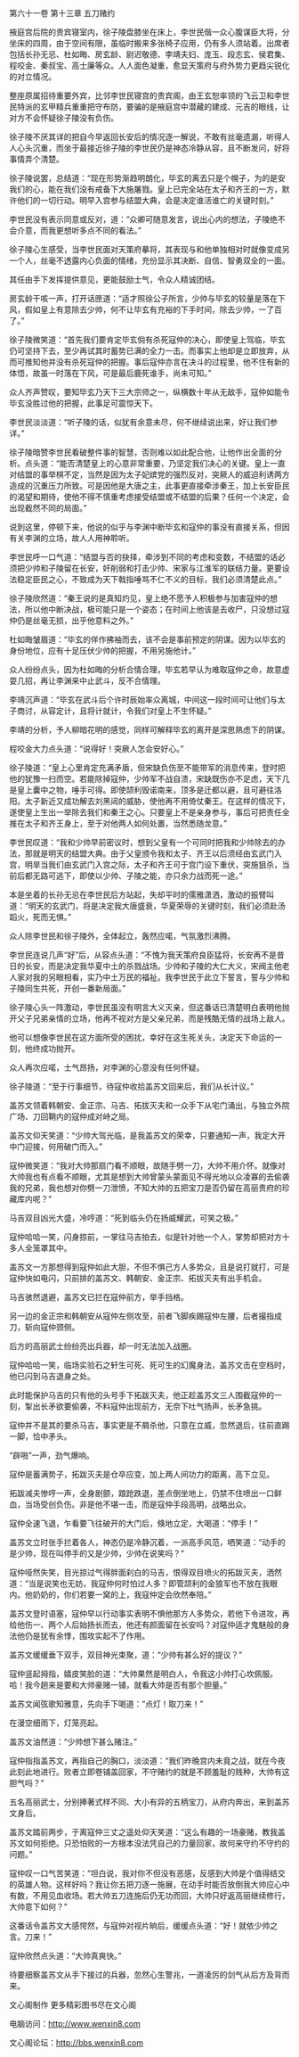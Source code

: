 第六十一卷 第十三章 五刀赌约

掖庭宫后院的贵宾寝室内，徐子陵盘膝坐在床上，李世民偕一众心腹谋臣大将，分坐床的四周，由于空间有限，虽临时搬来多张椅子应用，仍有多人须站着。出席者包括长孙无忌、杜如晦、房玄龄、尉迟敬德、李靖夫妇、庞玉、段志玄、侯君集、程咬金、秦叔宝、高士廉等众。人人面色凝重，愈显天策府与府外势力更趋尖锐化的对立情况。

整座原属招待重要外宾，比邻李世民寝宫的贵宾阁，由王玄恕率领的飞云卫和李世民特派的玄甲精兵重重把守布防，要骗的是掖庭宫中潜藏的建成、元吉的眼线，让对方不会怀疑徐子陵没有负伤。

徐子陵不厌其详的把自今早返回长安后的情况逐一解说，不敢有丝毫遗漏，听得人人心头沉重，而坐于最接近徐子陵的李世民仍是神态冷静从容，且不断发问，好将事情弄个清楚。

徐子陵说罢，总结道：“现在形势渐趋明朗化，毕玄的离去只是个幌子，为的是安我们的心，能在我们没有戒备下大施屠戮。皇上已完全站在太子和齐王的一方，默许他们的一切行动。明早入宫参与结盟大典，会是决定谁活谁亡的关键时刻。”

李世民没有表示同意或反对，道：“众卿可随意发言，说出心内的想法，子陵绝不会介意，而我更想听多点不同的看法。”

徐子陵心生感受，当李世民面对天策府摹将，其表现与和他单独相对时就像变成另一个人，丝毫不透露内心负面的情绪，充份显示其决断、自信、智勇双全的一面。

其任由手下发挥提供意见，更能鼓励士气，令众人精诚团结。

房玄龄干咳一声，打开话匣道：“适才照徐公子所言，少帅与毕玄的较量是落在下风，假如皇上有意除去少帅，何不让毕玄有充裕的下手时间，除去少帅，一了百了。”

徐子陵微笑道：“首先我们要肯定毕玄倘有杀死寇仲的决心，即使皇上驾临，毕玄仍可坚持下去，至少再试其时蓄势已满的全力一击。而事实上他却是立即放弃，从而可推知他并没有杀死寇仲的把握。事后寇仲亦言在决斗的过程里，他不住有新的体悟，故虽一时落在下风，可是最后鹿死谁手，尚未可知。”

众人齐声赞叹，要知毕玄乃天下三大宗师之一，纵横数十年从无敌手，寇仲如能令毕玄没胜过他的把握，此事足可震惊天下。

李世民淡淡道：“听子陵的话，似犹有余意未尽，何不继续说出来，好让我们参详。”

徐子陵暗赞李世民看破整件事的智慧，否则难以如此配合他，让他作出全面的分析。点头道：“能否清楚皇上的心意非常重要，乃坚定我们决心的关键。皇上一直对结盟的事举棋不定，当然是因为太子妃嫔党的强烈反对，突厥人的威迫利诱两方造成的沉重压力所致。可是因他是大唐之主，此事更直接牵涉秦王，加上长安臣民的渴望和期待，使他不得不慎重考虑接受结盟或不结盟的后果？任何一个决定，会出现截然不同的局面。”

说到这里，停顿下来，他说的似乎与李渊中断毕玄和寇仲的事没有直接关系，但因有关李渊的立场，故人人用神聆听。

李世民呼一口气道：“结盟与否的抉择，牵涉到不同的考虑和变数，不结盟的话必须把少帅和子陵留在长安，奸削弱和打击少帅、宋家与江淮军的联结力量。更要设法稳定臣民之心，不致成为天下戟指唾骂不仁不义的目标，我们必须清楚此点。”

徐子陵欣然道：“秦王说的是真知灼见，皇上绝不愿予人积极参与加害寇仲的想法，所以他中断决战，极可能只是一个姿态；在时间上他该是去收尸，只没想过寇仲仍是丝毫无损，出乎他意料之外。”

杜如晦皱眉道：“毕玄的佯作拂袖而去，该不会是事前预定的阴谋。因为以毕玄的身份地位，应有十足压伏少帅的把握，不用另施他计。”

众人纷纷点头，因为杜如晦的分析合情合理，毕玄若早认为难取寇仲之命，故意虚耍几招，再让李渊来中止武斗，反不合情理。

李靖沉声道：“毕玄在武斗后个许时辰始率众离城，中间这一段时间可让他们与太子商讨，从容定计，且将计就计，令我们对皇上不生怀疑。”

李靖的分析，予人柳暗花明的感觉，同样可解释毕玄的离开是深思熟虑下的阴谋。

程咬金大力点头道：“说得好！突厥人怎会安好心。”

徐子陵道：“皇上心里肯定充满矛盾，但宋缺负伤至不能带军的消息传来，登时把他的犹豫一扫而空。若能除掉寇仲，少帅军不战自溃，宋缺既伤亦不足虑，天下几是皇上囊中之物，唾手可得。即使颉利毁诺南来，顶多是迁都以避，且可避往洛阳。太子新近又成功解去刘黑闼的威胁，使他再不用倚仗秦王。在这样的情况下，遂使皇上生出一举除去我们和秦王之心。只要皇上不是亲身参与，事后可把责任全推在太子和齐王身上，至于对他两人如何处置，当然悉随龙意。”

李世民叹道：“我和少帅早前密议时，想到父皇有一个可同时把我和少帅除去的办法，那就是明天的结盟大典。由于父皇颁令我和太子、齐王以后须经由玄武门入宫，明旱当我们由玄武门入宫之际，太子和齐王可于宫门设下重伏，突施狙杀，当前后都无路可逃下，即使以少帅、子陵之能，亦只余力战而死一途。”

本是坐着的长孙无忌在李世民后方站起，失却平时的儒雅潇洒，激动的振臂叫道：“明天的玄武门，将是决定我大唐盛衰，华夏荣辱的关键时刻，我们必须赴汤蹈火，死而无惧。”

众人除李世民和徐子陵外，全体起立，轰然应喏，气氛激烈沸腾。

李世民连说几声“好”后，从容点头道：“不愧为我天策府良臣猛将，长安再不是昔日的长安，而是决定我华夏中土的杀戮战场。少帅和子陵的大仁大义，宋阀主他老人家对我的另眼相看，实乃中土万民的福祉。我李世民于此立下誓言，誓与少帅和子陵同生共死，开创一番新局面。”

徐子陵心头一阵激动，李世民虽没有明言大义灭亲，但这番话已清楚明白表明他抛开父子兄弟亲情的立场，他再不视对方是父亲兄弟，而是残酷无情的战场上敌人。

他可以想像李世民在这方面所受的困扰，幸好在这生死关头，决定天下命运的一刻，他终成功抛开。

众人再次应喏，士气昂扬，对李渊的心意没有任何怀疑。

徐子陵道：“至于行事细节，待寇仲收拾盖苏文回来后，我们从长计议。”

盖苏文领着韩朝安、金正宗、马吉、拓拔灭夫和一众手下从宅门涌出，与独立外院广场、刀回鞘内的寇仲成对峙之局。

盖苏文仰天笑道：“少帅大驾光临，是我盖苏文的荣幸，只要通知一声，我定大开中门迎接，何用破门而入。”

寇仲微笑道：“我对大帅那扇门看不顺眼，故随手劈一刀，大帅不用介怀。就像对大帅我也有点看不顺眼，尤其是想到大帅曾蒙头蒙面见不得光地以众凌寡的去偷袭我的兄弟，我也想对你劈一刀泄愤，不知大帅的五把宝刀是否仍留在高丽贵府的珍藏库内呢？”

马吉双目凶光大盛，冷哼道：“死到临头仍在扬威耀武，可笑之极。”

寇仲哈哈一笑，闪身掠前，一掌往马吉拍去，似是针对他一个人，掌势却把对方十多人全笼罩其中。

盖苏文一方那想得到寇仲如此大胆，不但不惧己方人多势众，且是说打就打，可是寇仲快如电闪，只前排的盖苏文、韩朝安、金正宗、拓拔灭夫有出手机会。

马吉骇然退避，盖苏文已拦在寇仲前方，举手挡格。

另一边的金正宗和韩朝安从寇仲左侧攻至，前者飞脚疾踢寇仲左腰，后者撮指成刀，斩向寇仲颈侧。

后方的高丽武士纷纷亮出兵器，却一时无法加入战圈。

寇仲哈哈一笑，临场实验石之轩生可死、死可生的幻魔身法，盖苏文击在空档时，他已闪到马吉退身之处。

此时能保护马吉的只有他的头号手下拓跋灭夫，他正趁盖苏文三人围截寇仲的一刻，掣出长矛欲要偷袭，不料寇仲出现前方，无奈下吐气扬声，长矛急挑。

寇仲并不是其的要杀马吉，事实更是不屑杀他，只意在立威，忽然退后，往前直踢一脚，恰中矛头。

“辟啪”一声，劲气爆响。

寇仲是蓄满势子，拓跋灭夫是仓卒应变，加上两人间功力的距离，高下立见。

拓跋减夫惨哼一声，全身剧颤，踉跄跌退，差点倒坐地上，仍禁不住喷出一口鲜血，当场受创负伤。非是他不堪一击，而是寇仲手段高明，战略出众。

寇仲全速飞退，乍看要飞往破开的大门后，倏地立定，大喝道：“停手！”

盖苏文立时张手拦着各人，神态仍是冷静沉着，一派高手风范，哂笑道：“动手的是少帅，现在叫停手的又是少帅，少帅在说笑吗？”

寇仲哑然失笑，目光掠过气得胖面刹白的马吉，恨得双目喷火的拓跋灭夫，洒然道：“当是说笑也无妨，我寇仲何时怕过人多？即管颉利的金狼军也不放在我眼内。他奶奶的，你们若要一窝的上，我寇仲定会欣然奉陪。”

盖苏文登时语塞，寇仲早以行动事实表明不惧他那方人多势众，若他下令进攻，再给他伤一、两个人后始扬长而去，他还有颜面留在长安吗？对寇仲适才鬼魅般的身法他仍是犹有余悸，围攻实起不了作用。

盖苏文缓缓垂下双手，双目神光束聚，道：“少帅有甚么好的提议？”

寇仲竖起拇指，嬉皮笑脸的道：“大帅果然是明白人，令我这小帅打心坎佩服。哈！我今趟来是要和大帅豪赌一铺，就看大帅是否有那个胆量。”

盖苏文闻弦歌知雅意，先向手下喝道：“点灯！取刀来！”

在漫空细雨下，灯笼亮起。

盖苏文油然道：“少帅想下甚么赌注。”

寇仲指指盖苏文，再指自己的胸口，淡淡道：“我们昨晚宫内未竟之战，就在今夜此刻此地进行。败者立即卷铺盖回家，不守赌约的就是不顾羞耻的贱种，大帅有这胆气吗？”

五名高丽武士，分别捧著式样不同、大小有异的五柄宝刀，从府内奔出，来到盖苏文身后。

盖苏文踏前两步，于离寇仲三丈之遥处仰天笑道：“这么有趣的一场豪赌，教我盖苏文如何拒绝。只恐怕败的一方根本没法凭自己的力量回家，故何来守约不守约的问题。”

寇仲叹一口气苦笑道：“坦白说，我对你不但没有恶感，反感到大帅是个值得结交的英雄人物。这样好吗？我让你五把刀逐一施展，在动手时能否放倒我大帅应心中有数，不用见血收场。若大帅五刀连施后仍无功而回，大帅只好返高丽继续修行，大帅意下如何？”

这番话令盖苏文大感愕然，与寇仲对视片晌后，缓缓点头道：“好！就依少帅之言。刀来！”

寇仲欣然点头道：“大帅真爽快。”

待要细察盖苏文从手下接过的兵器，忽然心生警兆，一道凌厉的剑气从后方及背而来。

文心阁制作 更多精彩图书尽在文心阁

电脑访问：http://www.wenxin8.com

文心阁论坛：http://bbs.wenxin8.com